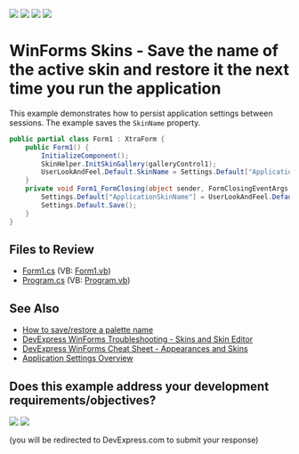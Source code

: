 <!-- default badges list -->
![](https://img.shields.io/endpoint?url=https://codecentral.devexpress.com/api/v1/VersionRange/128615295/13.1.4%2B)
[![](https://img.shields.io/badge/Open_in_DevExpress_Support_Center-FF7200?style=flat-square&logo=DevExpress&logoColor=white)](https://supportcenter.devexpress.com/ticket/details/E2897)
[![](https://img.shields.io/badge/📖_How_to_use_DevExpress_Examples-e9f6fc?style=flat-square)](https://docs.devexpress.com/GeneralInformation/403183)
[![](https://img.shields.io/badge/💬_Leave_Feedback-feecdd?style=flat-square)](#does-this-example-address-your-development-requirementsobjectives)
<!-- default badges end -->

# WinForms Skins - Save the name of the active skin and restore it the next time you run the application

This example demonstrates how to persist application settings between sessions. The example saves the `SkinName` property. 

```csharp
public partial class Form1 : XtraForm {
    public Form1() {
        InitializeComponent();
        SkinHelper.InitSkinGallery(galleryControl1);
        UserLookAndFeel.Default.SkinName = Settings.Default["ApplicationSkinName"].ToString();
    }
    private void Form1_FormClosing(object sender, FormClosingEventArgs e) {
        Settings.Default["ApplicationSkinName"] = UserLookAndFeel.Default.SkinName;
        Settings.Default.Save();
    }
}
```


## Files to Review

* [Form1.cs](./CS/WindowsApplication1/Form1.cs) (VB: [Form1.vb](./VB/WindowsApplication1/Form1.vb))
* [Program.cs](./CS/WindowsApplication1/Program.cs) (VB: [Program.vb](./VB/WindowsApplication1/Program.vb))


## See Also

* [How to save/restore a palette name](https://github.com/DevExpress-Examples/how-to-save-restore-a-palette-name-t581395)
* [DevExpress WinForms Troubleshooting - Skins and Skin Editor](https://go.devexpress.com/CheatSheets_WinForms_Examples_T928562.aspx)
* [DevExpress WinForms Cheat Sheet - Appearances and Skins](https://supportcenter.devexpress.com/ticket/details/t904174/devexpress-winforms-cheat-sheet-appearances-and-skins)
* [Application Settings Overview](http://msdn.microsoft.com/en-us/library/k4s6c3a0.aspx)


<!-- feedback -->
## Does this example address your development requirements/objectives?

[<img src="https://www.devexpress.com/support/examples/i/yes-button.svg"/>](https://www.devexpress.com/support/examples/survey.xml?utm_source=github&utm_campaign=how-to-save-a-current-skin-name-and-restore-it-at-the-next-application-run-e2897&~~~was_helpful=yes) [<img src="https://www.devexpress.com/support/examples/i/no-button.svg"/>](https://www.devexpress.com/support/examples/survey.xml?utm_source=github&utm_campaign=how-to-save-a-current-skin-name-and-restore-it-at-the-next-application-run-e2897&~~~was_helpful=no)

(you will be redirected to DevExpress.com to submit your response)
<!-- feedback end -->
